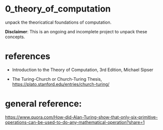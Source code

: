 # 0_theory_of_computation

unpack the theoricatical foundations of computation. 

**Disclaimer**: This is an ongoing and incomplete project to unpack these concepts.

# references
* Introduction to the Theory of Computation, 3rd Edition, Michael Sipser

* The Turing-Church or Church-Turing Thesis, https://plato.stanford.edu/entries/church-turing/

# general reference:
https://www.quora.com/How-did-Alan-Turing-show-that-only-six-primitive-operations-can-be-used-to-do-any-mathematical-operation?share=1
